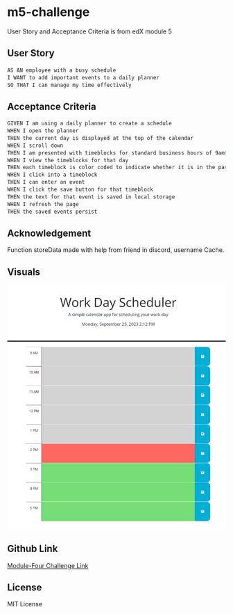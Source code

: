 # m5-challenge
 User Story and Acceptance Criteria is from edX module 5

## User Story

```md
AS AN employee with a busy schedule
I WANT to add important events to a daily planner
SO THAT I can manage my time effectively
```

## Acceptance Criteria

```md
GIVEN I am using a daily planner to create a schedule
WHEN I open the planner
THEN the current day is displayed at the top of the calendar
WHEN I scroll down
THEN I am presented with timeblocks for standard business hours of 9am&ndash;5pm
WHEN I view the timeblocks for that day
THEN each timeblock is color coded to indicate whether it is in the past, present, or future
WHEN I click into a timeblock
THEN I can enter an event
WHEN I click the save button for that timeblock
THEN the text for that event is saved in local storage
WHEN I refresh the page
THEN the saved events persist
```

## Acknowledgement

Function storeData made with help from friend in discord, username Cache.

## Visuals

![Screenshot of webpage][def]

## Github Link

[Module-Four Challenge Link](https://rickibobbii.github.io/m5-challenge/)


## License

MIT License

[def]: ./Assets/m5challengescreenshot.png
